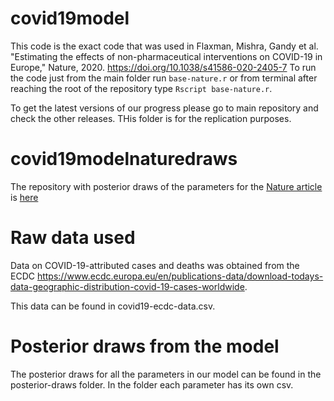 # covid19model
This code is the exact code that was used in Flaxman, Mishra, Gandy et al. "Estimating the effects of non-pharmaceutical interventions on COVID-19 in Europe," Nature, 2020. https://doi.org/10.1038/s41586-020-2405-7
To run the code just from the main folder run `base-nature.r` or from terminal after reaching the root of the repository type `Rscript base-nature.r`.

To get the latest versions of our progress please go to main repository and check the other releases. THis folder is for the replication purposes.
# covid19modelnaturedraws
The repository with posterior draws of the parameters for the [Nature article](https://doi.org/10.1038/s41586-020-2405-7) is [here](https://github.com/ImperialCollegeLondon/covid19modelnaturedraws)

# Raw data used
Data on COVID-19-attributed cases and deaths was obtained from the ECDC https://www.ecdc.europa.eu/en/publications-data/download-todays-data-geographic-distribution-covid-19-cases-worldwide. 

This data can be found in covid19-ecdc-data.csv.

# Posterior draws from the model
The posterior draws for all the parameters in our model can be found in the posterior-draws folder. In the folder each parameter has its own csv.
